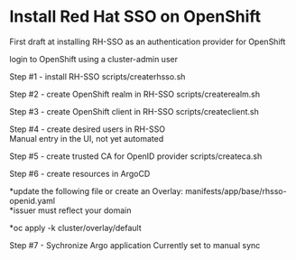 # Install Red Hat SSO on OpenShift
First draft at installing RH-SSO as an authentication provider for OpenShift

login to OpenShift using a cluster-admin user

Step #1 - install RH-SSO
scripts/createrhsso.sh

Step #2 - create OpenShift realm in RH-SSO
scripts/createrealm.sh

Step #3 - create OpenShift client in RH-SSO
scripts/createclient.sh

Step #4 - create desired users in RH-SSO   
Manual entry in the UI, not yet automated

Step #5 - create trusted CA for OpenID provider
scripts/createca.sh


Step #6 - create resources in ArgoCD

*update the following file or create an Overlay: manifests/app/base/rhsso-openid.yaml  
*issuer must reflect your domain

*oc apply -k cluster/overlay/default

Step #7 - Sychronize Argo application
Currently set to manual sync
